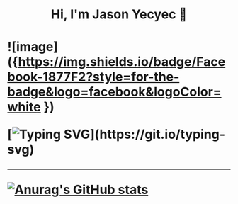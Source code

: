 
  <h1 align="center"> Hi, I'm Jason Yecyec 👋<h1/>
 
![image]({https://img.shields.io/badge/Facebook-1877F2?style=for-the-badge&logo=facebook&logoColor=white
})
  
[![Typing SVG](https://readme-typing-svg.herokuapp.com?size=25&color=1A8FF7&center=true&width=1000&height=100&lines=Aspiring+to+be+a+Full-stack+developer;Nice+to+meet+you+...)](https://git.io/typing-svg)
  
 ---
[![Anurag's GitHub stats](https://github-readme-stats.vercel.app/api?username=Jasonyecyec&show_icons=true)](https://github.com/Jasonyecyec/github-readme-stats)
          
